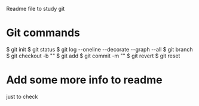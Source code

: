 Readme file to study git

# Git commands
$ git init
$ git status
$ git log --oneline --decorate --graph --all
$ git branch
$ git checkout -b ""
$ git add
$ git commit -m ""
$ git revert
$ git reset

# Add some more info to readme
just to check
